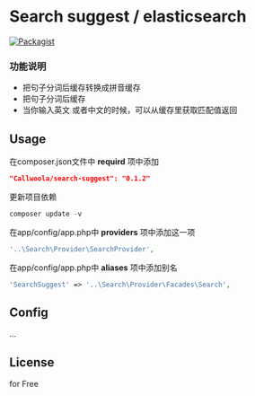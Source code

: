 Search suggest / elasticsearch
================
[![Packagist](https://img.shields.io/packagist/dt/callwoola/searchsuggest.svg)](https://packagist.org/packages/callwoola/searchsuggest)

### 功能说明
* 把句子分词后缓存转换成拼音缓存
* 把句子分词后缓存
* 当你输入英文 或者中文的时候，可以从缓存里获取匹配值返回

## Usage

在composer.json文件中 **requird** 项中添加

```json
"Callwoola/search-suggest": "0.1.2"
```

更新项目依赖
```php
composer update -v
```

在app/config/app.php中 **providers** 项中添加这一项

```php
'..\Search\Provider\SearchProvider',
```

在app/config/app.php中 **aliases** 项中添加别名

```php
'SearchSuggest' => '..\Search\Provider\Facades\Search',
```

## Config
...


## License

for Free
